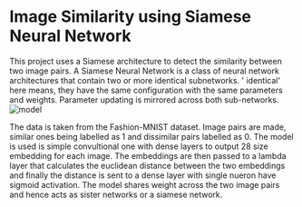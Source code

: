 # Image Similarity using Siamese Neural Network
This project uses a Siamese architecture to detect the similarity between two image pairs. A Siamese Neural Network is a class of neural network architectures that contain two or more identical subnetworks. ' identical' here means, they have the same configuration with the same parameters and weights. Parameter updating is mirrored across both sub-networks.
![model](https://github.com/gaurvi-vishnoi/Image_Similiarity_Siamese_Network/assets/83802095/02529ed4-8d85-412a-bef4-03b545cccbfe)




The data is taken from the Fashion-MNIST dataset. Image pairs are made, similar ones being labelled as 1 and dissimilar pairs labelled as 0. The model is used is simple convultional one with dense layers to output 28 size embedding for each image. The embeddings are then passed to a lambda layer that calculates the euclidean distance between the two embeddings and finally the distance is sent to a dense layer with single nueron have sigmoid activation. The model shares weight across the two image pairs and hence acts as sister networks or a siamese network.
